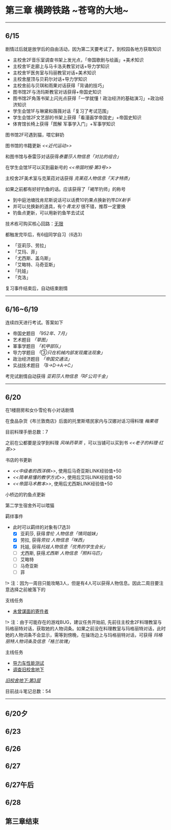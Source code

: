 # 第三章 横跨铁路 \~苍穹的大地\~

---

## 6/15

剧情过后就是放学后的自由活动，因为第二天要考试了。到校园各地方获取知识

- 主校舍2F音乐室调查书架上发光点，「帝国歌剧与绘画」+美术知识
- 主校舍1F走廊上与马卡洛夫教官对话+导力学知识
- 主校舍1F医务室与玛丽教官对话+美术知识
- 主校舍屋顶与贝莉尔对话+导力学知识
- 主校舍前与贝琪和雨果对话获得「背诵的技巧」
- 图书馆2F与汤玛斯教官对话获得+帝国史知识
- 图书馆2F角落书架上闪光点获得「一学就懂！政治经济的基础演习」+政治经济知识
- 学生会馆1F与琳黛和薇薇对话「复习了考试范围」
- 学生会馆2F文艺部的书架上获得「看漫画学帝国史」+帝国史知识
- 体育馆长椅上获得「图解 军事学入门」+军事学知识

图书馆2F可遇到猫，喂它鲜奶

图书馆的书籍更新 *<<近代运动>>*

和图书馆与泰雷莎对话获得*泰蕾莎人物信息「对比的组合」*

在学生会馆1F可以买到最新号的 *<<帝国时报·第3号>>*

主校舍2F美术室与克莱菈对话获得 *克莱菈人物信息「天才特质」*

如果之前都有好好钓鱼的话。应该获得了「褐竿钓师」的称号

- 到中庭池塘找肯尼斯说话可以话费10钓果点换新钓竿*DX射手*
- 并可以兑换新的道具，有个*青龙刃* 很不错，推荐一定要换
- 钓鱼点更新，可以用新钓鱼竿去试试

技术栋可购买核心回路：[无限](/game/TheLegendOfHeroes/SenNoKiseki/quartz/无限.md#无限)

都触发完毕后，有6组同学自习（6选3）

- 「亚莉莎、劳拉」
- 「艾玛、菲」
- 「尤西斯、盖乌斯」
- 「艾略特、马奇亚斯」
- 「托娃」
- 「克洛」

复习事件结束后，自动结束剧情

---

## 6/16~6/19

连续四天进行考试。答案如下

- 帝国史题目 *「952年、7月」*
- 艺术题目 *「草图」*
- 軍事学题目 *「机甲部队」*
- 导力学题目 *「③只在机械内部发现魔法现象」*
- 政治经济题目 *「帝国交通法」*
- 实战技术题目 *「B→D→A→C」*

考完试剧情自动获得 *亚莉莎人物信息「RF公司千金」*

---

## 6/20

在1楼厨房和女仆雪伦有小对话剧情

在食品杂货《布兰敦商店》后面的托里斯塔民家内与汉娜对话习得料理 *梅果塔*

目前料理手册总数：7

之前在公都要是没学到料理 *风味药草茶* ，可以当铺可以买到书 *<<老子的料理·红茶>>*

书店的书更新

- *<<中级者的西洋棋>>*, 使用后马奇亚斯LINK经验值+50
- *<<简单易懂的教学方式>>*, 使用后艾玛LINK经验值+50
- *<<帝国马术教本>>*, 使用后尤西斯LINK经验值+50

小桥边的钓鱼点更新

第二学生宿舍外可以喂猫

羁绊事件

- 此时可以羁绊的对象有(7选3)
    - [x] 亚莉莎, 获得*雪伦 人物信息「情同姐妹」*
    - [x] 劳拉, 获得*劳拉 人物信息「咪西」*
    - [x] 托娃, 获得*托娃人物信息「优秀的学生会长」* 
    - [ ] 尤西斯, 获得*尤西斯 人物信息「照料马匹」* 
    - [ ] 艾略特
    - [ ] 马奇亚斯
    - [ ] 菲

!> 注：因为一周目只能攻略3人，但是有4人可以获得人物信息。因此二周目要注意选择之前被落下的

支线任务

- [未曾谋面的寄件者](/game/TheLegendOfHeroes/SenNoKiseki/quests/未曾谋面的寄件者.md#未曾谋面的寄件者)

!> 注：由于可能存在的游戏BUG，建议任务开始前, 先前往主校舍2F料理教室与玛格丽特对话，获取她的人物词条。如果之前没在料理教室与玛格丽特对话，此时她的人物词条不会显示，需等到傍晚，在操场边上与玛格丽特对话，可获得 *玛格丽特人物词条及信息「格兰玫瑰」* 

主线任务

- [导力车性能测试](/game/TheLegendOfHeroes/SenNoKiseki/quests/导力车性能测试.md#导力车性能测试)
- [调查旧校舍地下](/game/TheLegendOfHeroes/SenNoKiseki/quests/调查旧校舍地下.md#调查旧校舍地下)

*[旧校舍地下·第3层](/game/TheLegendOfHeroes/SenNoKiseki/locations/旧校舍地下·第3层.md)*

目前战斗笔记总数：54

---

## 6/20夕

## 6/23

## 6/26

## 6/27

## 6/27午后

## 6/28

## 第三章结束